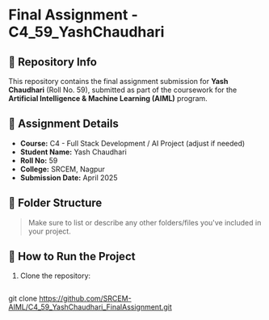 # Final Assignment - C4_59_YashChaudhari

## 📁 Repository Info

This repository contains the final assignment submission for **Yash Chaudhari** (Roll No. 59), submitted as part of the coursework for the **Artificial Intelligence & Machine Learning (AIML)** program.

## 📌 Assignment Details

- **Course:** C4 - Full Stack Development / AI Project (adjust if needed)
- **Student Name:** Yash Chaudhari
- **Roll No:** 59
- **College:** SRCEM, Nagpur
- **Submission Date:** April 2025

## 📂 Folder Structure


> Make sure to list or describe any other folders/files you've included in your project.

## 🚀 How to Run the Project

1. Clone the repository:
   ```bash
  git clone https://github.com/SRCEM-AIML/C4_59_YashChaudhari_FinalAssignment.git
